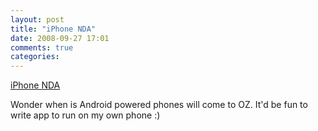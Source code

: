 ```yaml
---
layout: post
title: "iPhone NDA"
date: 2008-09-27 17:01
comments: true
categories: 
---
```


<a href="http://www.onrails.org/articles/2008/09/26/iphone-nda-call-for-arms">iPhone NDA</a><br/><p>Wonder when is Android powered phones will come to OZ. It'd be fun to write app to run on my own phone :)</p>
